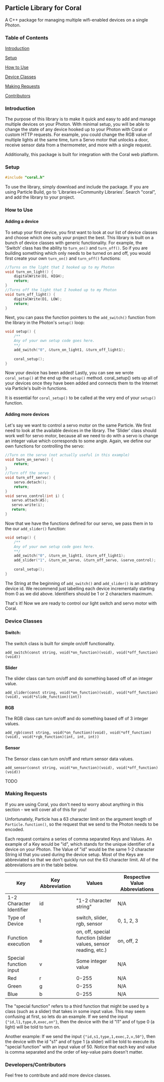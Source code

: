 ## Particle Library for Coral
A C++ package for managing multiple wifi-enabled devices on a single Photon.

### Table of Contents
[Introduction](https://github.com/coral-iot/Particle#introduction)

[Setup](https://github.com/coral-iot/Particle#setup)

[How to Use](https://github.com/coral-iot/Particle#how-to-use)

[Device Classes](https://github.com/coral-iot/Particle#device-classes)

[Making Requests](https://github.com/coral-iot/Particle#making-requests)

[Contributors](https://github.com/coral-iot/Particle#contibutors)


### Introduction
The purpose of this library is to make it quick and easy to add and manage multiple devices on your Photon. 
With minimal setup, you will be able to change the state of any device hooked up to your Photon with Coral or custom HTTP requests.
For example, you could change the RGB value of multiple lights at the same time, turn a Servo motor that unlocks a door, receive sensor data from a thermometer, and more with a single request.

Additionally, this package is built for integration with the Coral web platform.

### Setup
```C++
#include "coral.h"
```
To use the library, simply download and include the package. If you are using Particle Build, go to 'Libraries->Community Libraries'. Search "coral", and add the library to your project.

### How to Use
#### Adding a device
To setup your first device, you first want to look at our list of device classes and choose which one suits your project the best. This library is built on a bunch of device classes with generic functionality. For example, the 'Switch' class has the ability to `turn_on()` and `turn_off()`. So if you are building something which only needs to be turned on and off, you would first create your own `turn_on()` and `turn_off()` functions:

```C++
//Turns on the light that I hooked up to my Photon
void turn_on_light() {
    digitalWrite(D1, HIGH);
    return;
}
//Turns off the light that I hooked up to my Photon
void turn_off_light() {
    digitalWrite(D1, LOW);
    return;
}

```
Next, you can pass the function pointers to the `add_switch()` function from the library in the Photon's `setup()` loop:

```C++
void setup() {
    /**
    Any of your own setup code goes here.
    **/
    add_switch("0", &turn_on_light1, &turn_off_light1);
    
    coral_setup();
}
```
Now your device has been added! Lastly, you can see we wrote `coral_setup()` at the end up the `setup()` method. coral_setup() sets up all of your devices once they have been added and connects them to the Internet via Particle's built-in functions.

It is essential for `coral_setup()` to be called at the very end of your `setup()` function.

#### Adding more devices

Let's say we want to control a servo motor on the same Particle. We first need to look at the available devices in the library. The 'Slider' class should work well for servo motor, because all we need to do with a servo is change an integer value which corresponds to some angle. Again, we define our own functions for controlling the servo:
```C++
//Turn on the servo (not actually useful in this example)
void turn_on_servo() {
    return;
}
//Turn off the servo
void turn_off_servo() {
    servo.detach();
    return;
}
void servo_control(int i) {
   servo.attach(A5);
   servo.write(i);
   return;
}
```
Now that we have the functions defined for our servo, we pass them in to the our `add_slider()` function:

```C++
void setup() {
    /**
    Any of your own setup code goes here.
    **/
    add_switch("0", &turn_on_light1, &turn_off_light1);
    add_slider("1", &turn_on_servo, &turn_off_servo, &servo_control);
    
    coral_setup();
}
```
The String at the beginning of `add_switch()` and `add_slider()` is an arbitrary device id. We recommend just labelling each device incrementally starting from 0 as we did above. Identifiers should be 1 or 2 characters maximum.

That's it! Now we are ready to control our light switch and servo motor with Coral.


### Device Classes
#### Switch: 
The switch class is built for simple on/off functionality. 

`add_switch(const string, void(*on_function)(void), void(*off_function)(void))`


#### Slider
The slider class can turn on/off and do something based off of an integer value.

`add_slider(const string, void(*on_function)(void), void(*off_function)(void), void(*slide_function)(int))`

#### RGB
The RGB class can turn on/off and do something based off of 3 integer values.

` add_rgb(const string, void(*on_function)(void), void(*off_function)(void), void(*rgb_function)(int, int, int)) `

#### Sensor
The Sensor class can turn on/off and return sensor data values.

` add_sensor(const string, void(*on_function)(void), void(*off_function)(void)) `

TODO


### Making Requests
If you are using Coral, you don't need to worry about anything in this section - we will cover all of this for you!

Unfortunately, Particle has a 63 character limit on the argument length of `Particle.function()`, so the request that we send to the Photon needs to be encoded.

Each request contains a series of comma separated Keys and Values. An example of a Key would be "id", which stands for the unique identifier of a device on your Photon. The Value of "id" would be the same 1-2 character String id that you used during the device setup. Most of the Keys are abbreviated so that we don't quickly run out the 63 character limit. All of the abbreviations are in the table below.

Key | Key Abbreviation | Values | Respective Value Abbreviations
--- | --- | --- | --- |
1-2 Character Identifier |  id | "1-2 character string" | N/A
Type of Device |  t | switch, slider, rgb, sensor | 0, 1, 2, 3
Function execution | e | on, off, special function (slider values, sensor reading, etc.) | on, off, 2
Special function input | v | Some integer value | N/A
Red | r | 0-255 | N/A
Green| g | 0-255 | N/A
Blue | b | 0-255 | N/A

The "special function" refers to a third function that might be used by a class (such as a slider) that takes in some input value. This may seem confusing at first, so lets do an example.
If we send the input `{"id,l1,type,0,exec,on"}`, then the device with the id "l1" and of type 0 (a light) will be told to turn on. 

Another example: If we send the input `{"id,s1,type,1,exec,2,v,50"}`, then the device with the id "s1" and of type 1 (a slider) will be told to execute its "special function" with an input value of 50. Notice that each key and value is comma separated and the order of key-value pairs doesn't matter.

### Developers/Contributors
Feel free to contribute and add more device classes.

